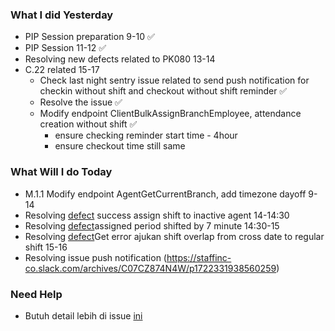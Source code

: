 ### What I did Yesterday
* PIP Session preparation 9-10 ✅
* PIP Session 11-12 ✅
* Resolving new defects related to PK080 13-14
* C.22 related 15-17 
	* Check last night sentry issue related to send push notification for checkin without shift and checkout without shift reminder ✅
	* Resolve the issue ✅
	* Modify endpoint ClientBulkAssignBranchEmployee, attendance creation without shift ✅
		* ensure checking reminder start time - 4hour
		* ensure checkout time still same
### What Will I do Today
* M.1.1 Modify endpoint AgentGetCurrentBranch, add timezone dayoff 9-14
* Resolving [defect](https://sampingan.atlassian.net/browse/KSB-10783) success assign shift to inactive agent 14-14:30
* Resolving [defect](https://sampingan.atlassian.net/browse/KSB-10783)assigned period shifted by 7 minute 14:30-15
* Resolving [defect](https://sampingan.atlassian.net/browse/KSB-10741)Get error ajukan shift overlap from cross date to regular shift 15-16
* Resolving issue push notification (https://staffinc-co.slack.com/archives/C07CZ874N4W/p1722331938560259) 
### Need Help
* Butuh detail lebih di issue [ini](https://staffinc-co.slack.com/archives/C07CZ874N4W/p1722331938560259)